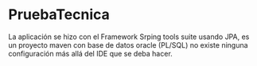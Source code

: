 # PruebaTecnica
La aplicación se hizo con el Framework Srping tools suite
usando JPA, es un proyecto maven con base de datos oracle (PL/SQL)
no existe ninguna configuración más allá del IDE que se deba hacer.
